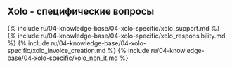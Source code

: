 ## Xolo - специфические вопросы

{% include ru/04-knowledge-base/04-xolo-specific/xolo_support.md %}
{% include ru/04-knowledge-base/04-xolo-specific/xolo_responsibility.md %}
{% include ru/04-knowledge-base/04-xolo-specific/xolo_invoice_creation.md %}
{% include ru/04-knowledge-base/04-xolo-specific/xolo_non_it.md %}
